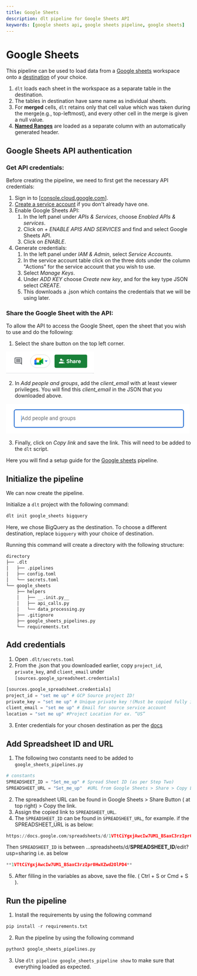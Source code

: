 ```yaml
---
title: Google Sheets
description: dlt pipeline for Google Sheets API
keywords: [google sheets api, google sheets pipeline, google sheets]
---
```


# Google Sheets

This pipeline can be used to load data from a [Google sheets](https://www.google.com/sheets/about/) workspace onto a [destination](../general-usage/glossary.md#destination) of your choice.

1. `dlt` loads each sheet in the workspace as a separate table in the destination.
2. The tables in destination have same name as individual sheets.
3. For **merged** cells, `dlt` retains only that cell value which was taken during the merge(e.g., top-leftmost), and every other cell in the merge is given a null value.
4. [**Named Ranges**](https://support.google.com/docs/answer/63175?hl=en&co=GENIE.Platform%3DDesktop) are loaded as a separate column with an automatically generated header.

## Google Sheets API authentication

### Get API credentials:

Before creating the pipeline, we need to first get the necessary API credentials:

1. Sign in to [[console.cloud.google.com](http://console.cloud.google.com/)].
2. [Create a service account](https://cloud.google.com/iam/docs/service-accounts-create#creating) if you don't already have one.
3. Enable Google Sheets API:
    1. In the left panel under *APIs & Services*, choose *Enabled APIs & services*.
    2. Click on *+ ENABLE APIS AND SERVICES* and find and select Google Sheets API.
    3. Click on *ENABLE*.
4. Generate credentials:
    1. In the left panel under *IAM & Admin*, select *Service Accounts*.
    2. In the service account table click on the three dots under the column "Actions" for the service account that you wish to use.
    3. Select *Manage Keys*.
    4. Under *ADD KEY* choose *Create new key*, and for the key type JSON select *CREATE*.
    5. This downloads a .json which contains the credentials that we will be using later.

### Share the Google Sheet with the API:

To allow the API to access the Google Sheet, open the sheet that you wish to use and do the following:

1. Select the share button on the top left corner. 

![Share_Button](docs_images/Share_button.png)

2. In *Add people and groups*, add the *client_email* with at least viewer privileges. You will find this *client_email* in the JSON that you downloaded above.

![Add people](docs_images/Add_people.png)

3. Finally, click on *Copy link* and save the link. This will need to be added to the `dlt` script.

Here you will find a setup guide for the [Google sheets](https://www.google.com/sheets/about/) pipeline.

## Initialize the pipeline

We can now create the pipeline.

Initialize a `dlt` project with the following command:

```bash
dlt init google_sheets bigquery
```
Here, we chose BigQuery as the destination. To choose a different destination, replace `bigquery` with your choice of destination. 

Running this command will create a directory with the following structure:
```shell
directory
├── .dlt
│   ├── .pipelines
│   ├── config.toml
│   └── secrets.toml
└── google_sheets
    ├── helpers
    │   ├── __.init.py__
    │   ├── api_calls.py
    │   └── data_processing.py
    ├── .gitignore
    ├── google_sheets_pipelines.py
    └── requirements.txt
```

## Add credentials

1. Open `.dlt/secrets.toml`
2. From the .json that you downloaded earlier, copy `project_id`, `private_key`, and `client_email` under `[sources.google_spreadsheet.credentials]`
```python
[sources.google_spreadsheet.credentials]
project_id = "set me up" # GCP Source project ID!
private_key = "set me up" # Unique private key !(Must be copied fully including BEGIN and END PRIVATE KEY)
client_email = "set me up" # Email for source service account
location = "set me up" #Project Location For ex. “US”
```
3. Enter credentials for your chosen destination as per the [docs](https://dlthub.com/docs/destinations#google-bigquery)

## Add Spreadsheet ID and URL

1. The following two constants need to be added to `google_sheets_pipelines.py`

```python
# constants
SPREADSHEET_ID = "Set_me_up" # Spread Sheet ID (as per Step Two)
SPREADSHEET_URL = "Set_me_up"  #URL from Google Sheets > Share > Copy Link
```

2. The spreadsheet URL can be found in Google Sheets > Share Button ( at top right) > Copy the link. 
3. Assign the copied link to `SPREADSHEET_URL`.
4. The `SPREADSHEET_ID` can be found in `SPREADSHEET_URL`, for example. if the SPREADSHEET_URL is as below: 

```python
https://docs.google.com/spreadsheets/d/1VTtCiYgxjAwcIw7UM1_BSaxC3rzIpr0HwXZwd2OlPD4/edit?usp=sharing
```

Then `SPREADSHEET_ID` is between …spreadsheets/d/**SPREADSHEET_ID**/edit?usp=sharing i.e. as below

```python
**1VTtCiYgxjAwcIw7UM1_BSaxC3rzIpr0HwXZwd2OlPD4**
```

5. After filling in the variables as above, save the file. ( Ctrl + S or Cmd + S ).

## Run the pipeline
1. Install the requirements by using the following command

```python
pip install -r requirements.txt
```

2. Run the pipeline by using the following command

```python
python3 google_sheets_pipelines.py
```

3. Use `dlt pipeline google_sheets_pipeline show` to make sure that everything loaded as expected.